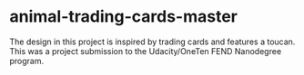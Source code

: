 # animal-trading-cards-master
The design in this project is inspired by trading cards and features a toucan.
This was a project submission to the Udacity/OneTen FEND Nanodegree program.
